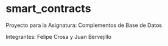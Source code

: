 # smart_contracts

Proyecto para la Asignatura: Complementos de Base de Datos

Integrantes: Felipe Crosa y Juan Bervejillo
